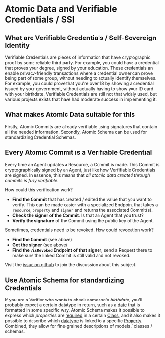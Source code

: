 # Atomic Data and Verifiable Credentials / SSI

## What are Verifiable Credentials / Self-Sovereign Identity

Verifiable Credentials are pieces of information that have cryptographic proof by some reliable third party.
For example, you could have a credential that proves your degree, signed by your education.
These credentials an enable privacy-friendly transactions where a credential owner can prove being part of some group, without needing to actually identify themselves.
For example, you could prove that you're over 18 by showing a credential issued by your government, without actually having to show your ID card with your birthdate.
Verifiable Credentials are still not that widely used, but various projects exists that have had moderate success in implementing it.

## What makes Atomic Data suitable for this

Firstly, Atomic Commits are already verifiable using signatures that contain all the needed information.
Secondly, Atomic Schema can be used for standardizing Credential Schemas.

## Every Atomic Commit is a Verifiable Credential

Every time an Agent updates a Resource, a Commit is made.
This Commit is cryptographically signed by an Agent, just like how Verfifiable Credentials are signed.
In essence, this means that _all atomic data created through commits is fully verifiable_.

How could this verification work?

- **Find the Commit** that has created / edited the value that you want to verify. This can be made easier with a specialized Endpoint that takes a `resource`, `property` and `signer` and returns the associated Commit(s).
- **Check the signer of the Commit**. Is that an Agent that you trust?
- **Verify the signature** of the Commit using the public key of the Agent.

Sometimes, credentials need to be revoked.
How could revocation work?

- **Find the Commit** (see above)
- **Get the signer** (see above)
- **Find the `/isRevoked` Endpoint of that signer**, send a Request there to make sure the linked Commit is still valid and not revoked.

Visit the [issue on github](https://github.com/ontola/atomic-data-docs/issues/22) to join the discussion about this subject.

## Use Atomic Schema for standardizing Credentials

If you are a Verifier who wants to check someone's _birthdate_, you'll probably expect a certain datatype in return, such as a [date](https://atomicdata.dev/datatypes/date) that is formatted in some specific way.
Atomic Schema makes it possible to express which _properties_ are [required](https://atomicdata.dev/properties/requires) in a certain [Class](https://atomicdata.dev/classes/Class), and it also makes it possible to describe which [datatype](https://atomicdata.dev/classes/Datatype) is linked to a specific [Property](https://atomicdata.dev/classes/Property).
Combined, they allow for fine-grained descriptions of models / classes / schemas.
